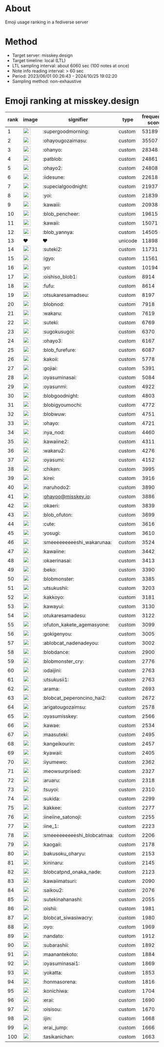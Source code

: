 # About
Emoji usage ranking in a fediverse server

# Method
- Target server: misskey.design
- Target timeline: local (LTL)
- LTL sampling interval: about 6060 sec (100 notes at once)
- Note info reading interval: > 60 sec
- Period: 2023/06/01 00:26:43 - 2024/10/25 19:02:20 
- Sampling method: non-exhaustive

# Emoji ranking at misskey.design

|rank|image|signifier|type|frequency score|
|----|----|----|----|----|
|1|<img height="24" src="https://misskey.design/emoji/supergoodmorning.webp">|:supergoodmorning:|custom|53189|
|2|<img height="24" src="https://misskey.design/emoji/ohayougozaimasu.webp">|:ohayougozaimasu:|custom|35507|
|3|<img height="24" src="https://misskey.design/emoji/ohanyo.webp">|:ohanyo:|custom|28348|
|4|<img height="24" src="https://misskey.design/emoji/patblob.webp">|:patblob:|custom|24861|
|5|<img height="24" src="https://misskey.design/emoji/ohayo2.webp">|:ohayo2:|custom|24808|
|6|<img height="24" src="https://misskey.design/emoji/iidesune.webp">|:iidesune:|custom|22618|
|7|<img height="24" src="https://misskey.design/emoji/supecialgoodnight.webp">|:supecialgoodnight:|custom|21937|
|8|<img height="24" src="https://misskey.design/emoji/yoi.webp">|:yoi:|custom|21839|
|9|<img height="24" src="https://misskey.design/emoji/kawaiii.webp">|:kawaiii:|custom|20938|
|10|<img height="24" src="https://misskey.design/emoji/blob_pencheer.webp">|:blob_pencheer:|custom|19615|
|11|<img height="24" src="https://misskey.design/emoji/kawaii.webp">|:kawaii:|custom|15071|
|12|<img height="24" src="https://misskey.design/emoji/blob_yannya.webp">|:blob_yannya:|custom|14505|
|13|❤|❤|unicode|11898|
|14|<img height="24" src="https://misskey.design/emoji/suteki2.webp">|:suteki2:|custom|11731|
|15|<img height="24" src="https://misskey.design/emoji/igyo.webp">|:igyo:|custom|11561|
|16|<img height="24" src="https://misskey.design/emoji/yo.webp">|:yo:|custom|10194|
|17|<img height="24" src="https://misskey.design/emoji/oishiso_blob1.webp">|:oishiso_blob1:|custom|8914|
|18|<img height="24" src="https://misskey.design/emoji/fufu.webp">|:fufu:|custom|8614|
|19|<img height="24" src="https://misskey.design/emoji/otsukaresamadseu.webp">|:otsukaresamadseu:|custom|8197|
|20|<img height="24" src="https://misskey.design/emoji/blobnod.webp">|:blobnod:|custom|7918|
|21|<img height="24" src="https://misskey.design/emoji/wakaru.webp">|:wakaru:|custom|7619|
|22|<img height="24" src="https://misskey.design/emoji/suteki.webp">|:suteki:|custom|6769|
|23|<img height="24" src="https://misskey.design/emoji/sugokusugoi.webp">|:sugokusugoi:|custom|6370|
|24|<img height="24" src="https://misskey.design/emoji/ohayo3.webp">|:ohayo3:|custom|6167|
|25|<img height="24" src="https://misskey.design/emoji/blob_furefure.webp">|:blob_furefure:|custom|6087|
|26|<img height="24" src="https://misskey.design/emoji/kakoii.webp">|:kakoii:|custom|5778|
|27|<img height="24" src="https://misskey.design/emoji/gojiai.webp">|:gojiai:|custom|5391|
|28|<img height="24" src="https://misskey.design/emoji/oyasuminasai.webp">|:oyasuminasai:|custom|5084|
|29|<img height="24" src="https://misskey.design/emoji/oyasunmi.webp">|:oyasunmi:|custom|4922|
|30|<img height="24" src="https://misskey.design/emoji/blobgoodnight.webp">|:blobgoodnight:|custom|4803|
|31|<img height="24" src="https://misskey.design/emoji/blobigyoumochi.webp">|:blobigyoumochi:|custom|4772|
|32|<img height="24" src="https://misskey.design/emoji/blobwuw.webp">|:blobwuw:|custom|4751|
|33|<img height="24" src="https://misskey.design/emoji/ohayo.webp">|:ohayo:|custom|4721|
|34|<img height="24" src="https://misskey.design/emoji/nya_nod.webp">|:nya_nod:|custom|4460|
|35|<img height="24" src="https://misskey.design/emoji/kawaiine2.webp">|:kawaiine2:|custom|4311|
|36|<img height="24" src="https://misskey.design/emoji/wakaru2.webp">|:wakaru2:|custom|4276|
|37|<img height="24" src="https://misskey.design/emoji/oyasumi.webp">|:oyasumi:|custom|4152|
|38|<img height="24" src="https://misskey.design/emoji/chiken.webp">|:chiken:|custom|3995|
|39|<img height="24" src="https://misskey.design/emoji/kirei.webp">|:kirei:|custom|3916|
|40|<img height="24" src="https://misskey.design/emoji/naruhodo2.webp">|:naruhodo2:|custom|3890|
|41|<img height="24" src="https://misskey.design/emoji/ohayoo.webp">|:ohayoo@misskey.io:|custom|3886|
|42|<img height="24" src="https://misskey.design/emoji/okaeri.webp">|:okaeri:|custom|3839|
|43|<img height="24" src="https://misskey.design/emoji/blob_ofuton.webp">|:blob_ofuton:|custom|3699|
|44|<img height="24" src="https://misskey.design/emoji/cute.webp">|:cute:|custom|3616|
|45|<img height="24" src="https://misskey.design/emoji/yosugi.webp">|:yosugi:|custom|3610|
|46|<img height="24" src="https://misskey.design/emoji/smeeeeeeeeeshi_wakarunaa.webp">|:smeeeeeeeeeshi_wakarunaa:|custom|3524|
|47|<img height="24" src="https://misskey.design/emoji/kawaiine.webp">|:kawaiine:|custom|3442|
|48|<img height="24" src="https://misskey.design/emoji/okaerinasai.webp">|:okaerinasai:|custom|3413|
|49|<img height="24" src="https://misskey.design/emoji/beko.webp">|:beko:|custom|3390|
|50|<img height="24" src="https://misskey.design/emoji/blobmonster.webp">|:blobmonster:|custom|3385|
|51|<img height="24" src="https://misskey.design/emoji/utsukushii.webp">|:utsukushii:|custom|3203|
|52|<img height="24" src="https://misskey.design/emoji/kakkoyo.webp">|:kakkoyo:|custom|3181|
|53|<img height="24" src="https://misskey.design/emoji/kawayui.webp">|:kawayui:|custom|3130|
|54|<img height="24" src="https://misskey.design/emoji/otukaresamadesu.webp">|:otukaresamadesu:|custom|3122|
|55|<img height="24" src="https://misskey.design/emoji/ofuton_kakete_agemasyone.webp">|:ofuton_kakete_agemasyone:|custom|3099|
|56|<img height="24" src="https://misskey.design/emoji/gokigenyou.webp">|:gokigenyou:|custom|3005|
|57|<img height="24" src="https://misskey.design/emoji/ablobcat_nadenadeyou.webp">|:ablobcat_nadenadeyou:|custom|3002|
|58|<img height="24" src="https://misskey.design/emoji/blobdance.webp">|:blobdance:|custom|2900|
|59|<img height="24" src="https://misskey.design/emoji/blobmonster_cry.webp">|:blobmonster_cry:|custom|2776|
|60|<img height="24" src="https://misskey.design/emoji/odaijini.webp">|:odaijini:|custom|2763|
|61|<img height="24" src="https://misskey.design/emoji/utsukusii1.webp">|:utsukusii1:|custom|2763|
|62|<img height="24" src="https://misskey.design/emoji/arama.webp">|:arama:|custom|2693|
|63|<img height="24" src="https://misskey.design/emoji/blobcat_peperoncino_hai2.webp">|:blobcat_peperoncino_hai2:|custom|2672|
|64|<img height="24" src="https://misskey.design/emoji/arigatougozaimsu.webp">|:arigatougozaimsu:|custom|2578|
|65|<img height="24" src="https://misskey.design/emoji/oyasumisskey.webp">|:oyasumisskey:|custom|2566|
|66|<img height="24" src="https://misskey.design/emoji/kawae.webp">|:kawae:|custom|2534|
|67|<img height="24" src="https://misskey.design/emoji/maasuteki.webp">|:maasuteki:|custom|2495|
|68|<img height="24" src="https://misskey.design/emoji/kangeikourin.webp">|:kangeikourin:|custom|2457|
|69|<img height="24" src="https://misskey.design/emoji/kyawaii.webp">|:kyawaii:|custom|2405|
|70|<img height="24" src="https://misskey.design/emoji/iiyumewo.webp">|:iiyumewo:|custom|2362|
|71|<img height="24" src="https://misskey.design/emoji/meowsurprised.webp">|:meowsurprised:|custom|2327|
|72|<img height="24" src="https://misskey.design/emoji/aruaru.webp">|:aruaru:|custom|2318|
|73|<img height="24" src="https://misskey.design/emoji/tsuyoi.webp">|:tsuyoi:|custom|2310|
|74|<img height="24" src="https://misskey.design/emoji/sukida.webp">|:sukida:|custom|2299|
|75|<img height="24" src="https://misskey.design/emoji/kakkee.webp">|:kakkee:|custom|2277|
|76|<img height="24" src="https://misskey.design/emoji/iineiine_satonoji.webp">|:iineiine_satonoji:|custom|2255|
|77|<img height="24" src="https://misskey.design/emoji/iine_1.webp">|:iine_1:|custom|2223|
|78|<img height="24" src="https://misskey.design/emoji/smeeeeeeeeeshi_blobcatmaa.webp">|:smeeeeeeeeeshi_blobcatmaa:|custom|2206|
|79|<img height="24" src="https://misskey.design/emoji/kaogaii.webp">|:kaogaii:|custom|2178|
|80|<img height="24" src="https://misskey.design/emoji/bakusoku_oharyu.webp">|:bakusoku_oharyu:|custom|2153|
|81|<img height="24" src="https://misskey.design/emoji/kininaru.webp">|:kininaru:|custom|2145|
|82|<img height="24" src="https://misskey.design/emoji/blobcatpnd_onaka_nade.webp">|:blobcatpnd_onaka_nade:|custom|2123|
|83|<img height="24" src="https://misskey.design/emoji/kawaiimatsuri.webp">|:kawaiimatsuri:|custom|2090|
|84|<img height="24" src="https://misskey.design/emoji/saikou2.webp">|:saikou2:|custom|2076|
|85|<img height="24" src="https://misskey.design/emoji/sutekinahanashi.webp">|:sutekinahanashi:|custom|2055|
|86|<img height="24" src="https://misskey.design/emoji/oishii.webp">|:oishii:|custom|1981|
|87|<img height="24" src="https://misskey.design/emoji/blobcat_siwasiwacry.webp">|:blobcat_siwasiwacry:|custom|1980|
|88|<img height="24" src="https://misskey.design/emoji/oyo.webp">|:oyo:|custom|1969|
|89|<img height="24" src="https://misskey.design/emoji/nandato.webp">|:nandato:|custom|1912|
|90|<img height="24" src="https://misskey.design/emoji/subarashii.webp">|:subarashii:|custom|1892|
|91|<img height="24" src="https://misskey.design/emoji/maanantekoto.webp">|:maanantekoto:|custom|1884|
|92|<img height="24" src="https://misskey.design/emoji/oyasuminasai1.webp">|:oyasuminasai1:|custom|1869|
|93|<img height="24" src="https://misskey.design/emoji/yokatta.webp">|:yokatta:|custom|1853|
|94|<img height="24" src="https://misskey.design/emoji/honmasorena.webp">|:honmasorena:|custom|1816|
|95|<img height="24" src="https://misskey.design/emoji/konichiwa.webp">|:konichiwa:|custom|1704|
|96|<img height="24" src="https://misskey.design/emoji/erai.webp">|:erai:|custom|1690|
|97|<img height="24" src="https://misskey.design/emoji/oisisou.webp">|:oisisou:|custom|1670|
|98|<img height="24" src="https://misskey.design/emoji/ijin.webp">|:ijin:|custom|1668|
|99|<img height="24" src="https://misskey.design/emoji/erai_jump.webp">|:erai_jump:|custom|1666|
|100|<img height="24" src="https://misskey.design/emoji/tasikanichan.webp">|:tasikanichan:|custom|1663|
